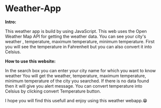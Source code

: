 ﻿# Weather-App
 **Intro:**
 
 This weather app is build by using JavaScript.
 This web uses the Open Weather Map API for getting the weather data.
 You can see your city's weather , temperature, maximum temperature, minimum temperature.
 First you will see the temperature in Fahrenheit but you can also convert it into Celsius. 

 **How to use this website:**
 
 In the search box you can enter your city name for which you want to know weather
 You will get the weather, temperature, maximum temperature, minimum temperature of the city you searched.
 If there is no data found then it will give you alert message.
 You can convert temperature into Celsius by clicking convert Temperature button.

 I hope you will find this usefull and enjoy using this weather webapp.😁
